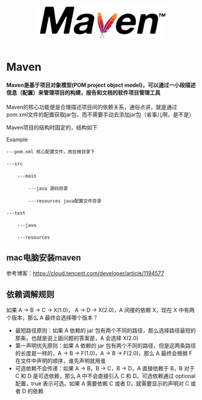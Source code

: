 <div align="center"> <img src="../pictures//maven-logo-black-on-white.png"/> </div><br>

# Maven

#### Maven是基于项目对象模型(POM project object model)，可以通过一小段描述信息（配置）来管理项目的构建，报告和文档的软件项目管理工具

Maven的核心功能便是合理描述项目间的依赖关系，通俗点讲，就是通过pom.xml文件的配置获取jar包，而不需要手动去添加jar包（省事儿啊，是不是）

Maven项目的结构时固定的，结构如下

Example

    ---pom.xml 核心配置文件，放在根目录下
    
    ---src
    
        ---main
        
            ---java 源码目录
            
            ---resources java配置文件目录
            
    ---test
    
        ---java
        
        ---resources
        

## mac电脑安装maven

参考博客：https://cloud.tencent.com/developer/article/1194577

## 依赖调解规则

如果 A -> B -> C -> X(1.0)， A -> D -> X(2.0)，A 间接的依赖 X，现在 X 中有两个版本，那么 A 最终会选择哪个版本？

* 最短路径原则：如果 A 依赖的 jar 包有两个不同的路径，那么选择路径最短的那条，也就是说上面问题的答案是，A 会选择 X(2.0)
* 第一声明优先原则：如果 A 依赖的 jar 包有两个不同的路径，但是这两条路径的长度是一样的，A -> B -> F(1.0)，A -> B -> F(2.0)，那么 A 最终会根据 F 在文件中声明的顺序，谁先声明就用谁
* 可选依赖不会传递：如果 A -> B，B -> C，B -> D，A 直接依赖于 B，B 对于 C 和 D 是可选依赖，那么 A 中不会直接引入 C 和 D。可选依赖通过 optional 配置，true 表示可选。如果 A 需要依赖 C 或者 D，就需要显示的声明对 C 或者 D 的依赖
